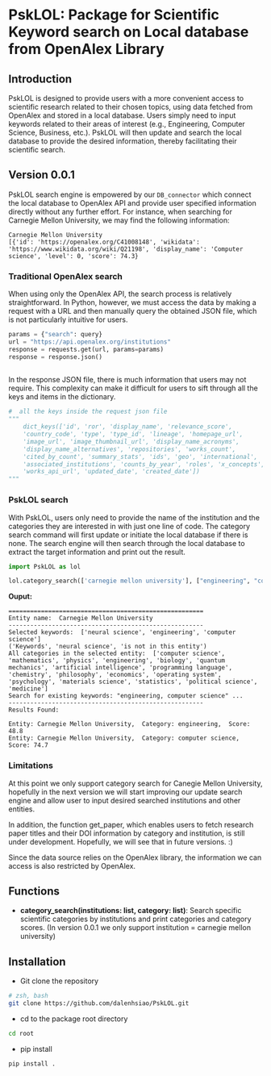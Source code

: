 # PskLOL: Package for Scientific Keyword search on Local database from OpenAlex Library 

## Introduction
PskLOL is designed to provide users with a more convenient access to scientific research related to their chosen topics, using data fetched from OpenAlex and stored in a local database. Users simply need to input keywords related to their areas of interest (e.g., Engineering, Computer Science, Business, etc.). PskLOL will then update and search the local database to provide the desired information, thereby facilitating their scientific search.


## Version 0.0.1

PskLOL search engine is empowered by our `DB_connector` which connect the local database to OpenAlex API and provide user specified information directly without any further effort. For instance, when searching for Carnegie Mellon University, we may find the following information: 

```
Carnegie Mellon University
[{'id': 'https://openalex.org/C41008148', 'wikidata': 'https://www.wikidata.org/wiki/Q21198', 'display_name': 'Computer science', 'level': 0, 'score': 74.3}
```

### Traditional OpenAlex search
When using only the OpenAlex API, the search process is relatively straightforward. In Python, however, we must access the data by making a request with a URL and then manually query the obtained JSON file, which is not particularly intuitive for users. 

```python
params = {"search": query}
url = "https://api.openalex.org/institutions"
response = requests.get(url, params=params)
response = response.json()
       
```

In the response JSON file, there is much information that users may not require. This complexity can make it difficult for users to sift through all the keys and items in the dictionary.

```python
#  all the keys inside the request json file
"""
    dict_keys(['id', 'ror', 'display_name', 'relevance_score', 
    'country_code', 'type', 'type_id', 'lineage', 'homepage_url', 
    'image_url', 'image_thumbnail_url', 'display_name_acronyms', 
    'display_name_alternatives', 'repositories', 'works_count', 
    'cited_by_count', 'summary_stats', 'ids', 'geo', 'international', 
    'associated_institutions', 'counts_by_year', 'roles', 'x_concepts', 
    'works_api_url', 'updated_date', 'created_date'])
"""
```

### PskLOL search
With PskLOL, users only need to provide the name of the institution and the categories they are interested in with just one line of code. The category search command will first update or initiate the local database if there is none. The search engine will then search through the local database to extract the target information and print out the result.

```python
import PskLOL as lol 

lol.category_search(['carnegie mellon university'], ["engineering", "computer science", "neural science"])

```

**Ouput:**
```
======================================================
Entity name:  Carnegie Mellon University
------------------------------------------------------
Selected keywords:  ['neural science', 'engineering', 'computer science']
('Keywords', 'neural science', 'is not in this entity')
All categories in the selected entity:  ['computer science', 'mathematics', 'physics', 'engineering', 'biology', 'quantum mechanics', 'artificial intelligence', 'programming language', 'chemistry', 'philosophy', 'economics', 'operating system', 'psychology', 'materials science', 'statistics', 'political science', 'medicine']
Search for existing keywords: "engineering, computer science" ...
------------------------------------------------------
Results Found: 

Entity: Carnegie Mellon University,  Category: engineering,  Score: 48.8
Entity: Carnegie Mellon University,  Category: computer science,  Score: 74.7
```



### Limitations
At this point we only support category search for Canegie Mellon University, hopefully in the next version we will start improving our update search engine and allow user to input desired searched institutions and other entities. 

In addition, the function get_paper, which enables users to fetch research paper titles and their DOI information by category and institution, is still under development. Hopefully, we will see that in future versions. :) 

Since the data source relies on the OpenAlex library, the information we can access is also restricted by OpenAlex.

## Functions 
- **category_search(institutions: list, category: list)**: Search specific scientific categories by institutions and print categories and category scores. (In version 0.0.1 we only support institution = carnegie mellon university)



## Installation
- Git clone the repository 

```bash
# zsh, bash  
git clone https://github.com/dalenhsiao/PskLOL.git

```

- cd to the package root directory 

```bash 
cd root

```

- pip install 

```bash 
pip install . 

```
